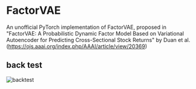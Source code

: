 # FactorVAE

An unofficial PyTorch implementation of FactorVAE, proposed in "FactorVAE: A Probabilistic Dynamic Factor Model Based on Variational Autoencoder for Predicting Cross-Sectional Stock Returns" by Duan et al.(https://ojs.aaai.org/index.php/AAAI/article/view/20369)

## back test
![backtest](https://user-images.githubusercontent.com/40204613/233040294-7e920d46-fdc2-488d-8b68-ba1cb110e553.png)

